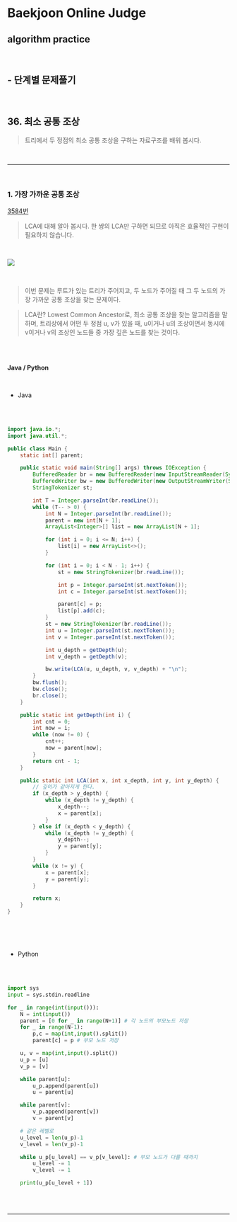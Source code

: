 # Baekjoon Online Judge

## algorithm practice

<br>

## - 단계별 문제풀기

<br>

## 36. 최소 공통 조상

> 트리에서 두 정점의 최소 공통 조상을 구하는 자료구조를 배워 봅시다.

<br>

---

<br>

### 1. 가장 가까운 공통 조상
[3584번](https://www.acmicpc.net/problem/3584)
> LCA에 대해 알아 봅시다. 한 쌍의 LCA만 구하면 되므로 아직은 효율적인 구현이 필요하지 않습니다.

<br>

![](https://images.velog.io/images/jini_eun/post/ca28d6ce-0885-46e9-951d-b1530bcbab55/image.png)

<br>

> 이번 문제는 루트가 있는 트리가 주어지고, 두 노드가 주어질 때 그 두 노드의 가장 가까운 공통 조상을 찾는 문제이다.

> LCA란?
Lowest Common Ancestor로, 최소 공통 조상을 찾는 알고리즘을 말하며, 
트리상에서 어떤 두 정점 u, v가 있을 때, u이거나 u의 조상이면서 동시에 v이거나 v의 조상인 노드들 중 가장 깊은 노드를 찾는 것이다.

<br><br>

**Java / Python**

<br>

- Java

<br><br>

```java
import java.io.*;
import java.util.*;

public class Main {
	static int[] parent;

	public static void main(String[] args) throws IOException {
		BufferedReader br = new BufferedReader(new InputStreamReader(System.in));
		BufferedWriter bw = new BufferedWriter(new OutputStreamWriter(System.out));
		StringTokenizer st;

		int T = Integer.parseInt(br.readLine());
		while (T-- > 0) {
			int N = Integer.parseInt(br.readLine());
			parent = new int[N + 1];
			ArrayList<Integer>[] list = new ArrayList[N + 1];

			for (int i = 0; i <= N; i++) {
				list[i] = new ArrayList<>();
			}

			for (int i = 0; i < N - 1; i++) {
				st = new StringTokenizer(br.readLine());

				int p = Integer.parseInt(st.nextToken());
				int c = Integer.parseInt(st.nextToken());

				parent[c] = p;
				list[p].add(c);
			}
			st = new StringTokenizer(br.readLine());
			int u = Integer.parseInt(st.nextToken());
			int v = Integer.parseInt(st.nextToken());

			int u_depth = getDepth(u);
			int v_depth = getDepth(v);

			bw.write(LCA(u, u_depth, v, v_depth) + "\n");
		}
		bw.flush();
		bw.close();
		br.close();
	}

	public static int getDepth(int i) {
		int cnt = 0;
		int now = i;
		while (now != 0) {
			cnt++;
			now = parent[now];
		}
		return cnt - 1;
	}

	public static int LCA(int x, int x_depth, int y, int y_depth) {
		// 깊이가 같아지게 한다.
		if (x_depth > y_depth) {
			while (x_depth != y_depth) {
				x_depth--;
				x = parent[x];
			}
		} else if (x_depth < y_depth) {
			while (x_depth != y_depth) {
				y_depth--;
				y = parent[y];
			}
		}
		while (x != y) {
			x = parent[x];
			y = parent[y];
		}

		return x;
	}
}
```

<br><br><br>

- Python

<br><br>

```python
import sys
input = sys.stdin.readline

for _ in range(int(input())):
    N = int(input())
    parent = [0 for _ in range(N+1)] # 각 노드의 부모노드 저장
    for _ in range(N-1):
        p,c = map(int,input().split())
        parent[c] = p # 부모 노드 저장

    u, v = map(int,input().split())
    u_p = [u]
    v_p = [v]

    while parent[u]:
        u_p.append(parent[u])
        u = parent[u]

    while parent[v]:
        v_p.append(parent[v])
        v = parent[v]

    # 같은 레벨로
    u_level = len(u_p)-1
    v_level = len(v_p)-1

    while u_p[u_level] == v_p[v_level]: # 부모 노드가 다를 때까지 
        u_level -= 1
        v_level -= 1

    print(u_p[u_level + 1])
```

<br><br>

---

<br>
